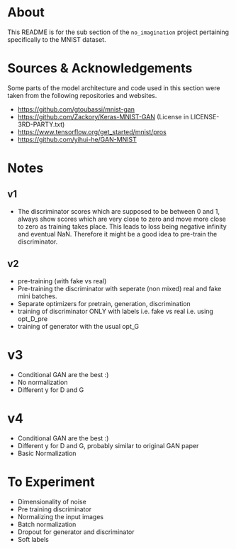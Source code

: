 # About
This README is for the sub section of the `no_imagination` project pertaining specifically to the MNIST dataset.

# Sources & Acknowledgements
Some parts of the model architecture and code used in this section were taken from the following repositories and websites.
* https://github.com/gtoubassi/mnist-gan
* https://github.com/Zackory/Keras-MNIST-GAN (License in LICENSE-3RD-PARTY.txt)
* https://www.tensorflow.org/get_started/mnist/pros
* https://github.com/yihui-he/GAN-MNIST


# Notes
## v1
- The discriminator scores which are supposed to be between 0 and 1, always show scores which are very close to zero and move more close to zero as training takes place. This leads to loss being negative infinity and eventual NaN. Therefore it might be a good idea to pre-train the discriminator.

## v2
* pre-training (with fake vs real)
* Pre-training the discriminator with seperate (non mixed) real and fake mini batches.
* Separate optimizers for pretrain, generation, discrimination
* training of discriminator ONLY with labels i.e. fake vs real i.e. using opt_D_pre
* training of generator with the usual opt_G

# v3
* Conditional GAN are the best :)
* No normalization
* Different y for D and G

# v4
* Conditional GAN are the best :)
* Different y for D and G, probably similar to original GAN paper
* Basic Normalization



# To Experiment
* Dimensionality of noise
* Pre training discriminator
* Normalizing the input images
* Batch normalization
* Dropout for generator and discriminator
* Soft labels
